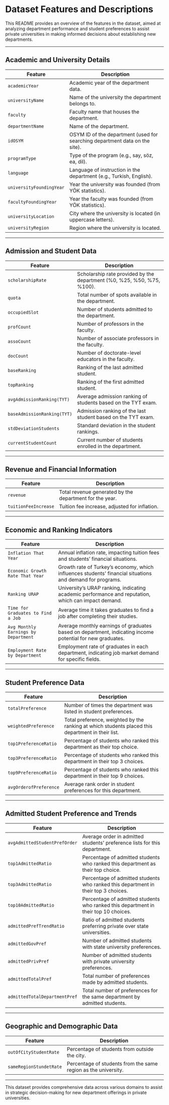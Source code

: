 # Dataset Features and Descriptions

This README provides an overview of the features in the dataset, aimed at analyzing department performance and student preferences to assist private universities in making informed decisions about establishing new departments.

---

## Academic and University Details

| **Feature**                   | **Description**                                                                                             |
|-------------------------------|-------------------------------------------------------------------------------------------------------------|
| `academicYear`                | Academic year of the department data.                                                                       |
| `universityName`              | Name of the university the department belongs to.                                                           |
| `faculty`                     | Faculty name that houses the department.                                                                    |
| `departmentName`              | Name of the department.                                                                                     |
| `idOSYM`                      | OSYM ID of the department (used for searching department data on the site).                                |
| `programType`                 | Type of the program (e.g., say, söz, ea, dil).                                                             |
| `language`                    | Language of instruction in the department (e.g., Turkish, English).                                        |
| `universityFoundingYear`      | Year the university was founded (from YÖK statistics).                                                     |
| `facultyFoundingYear`         | Year the faculty was founded (from YÖK statistics).                                                        |
| `universityLocation`          | City where the university is located (in uppercase letters).                                               |
| `universityRegion`            | Region where the university is located.                                                                    |

---

## Admission and Student Data

| **Feature**                   | **Description**                                                                                             |
|-------------------------------|-------------------------------------------------------------------------------------------------------------|
| `scholarshipRate`             | Scholarship rate provided by the department (%0, %25, %50, %75, %100).                                     |
| `quota`                       | Total number of spots available in the department.                                                          |
| `occupiedSlot`                | Number of students admitted to the department.                                                              |
| `profCount`                   | Number of professors in the faculty.                                                                        |
| `assoCount`                   | Number of associate professors in the faculty.                                                              |
| `docCount`                    | Number of doctorate-level educators in the faculty.                                                         |
| `baseRanking`                 | Ranking of the last admitted student.                                                                       |
| `topRanking`                  | Ranking of the first admitted student.                                                                      |
| `avgAdmissionRanking(TYT)`    | Average admission ranking of students based on the TYT exam.                                               |
| `baseAdmissionRanking(TYT)`   | Admission ranking of the last student based on the TYT exam.                                               |
| `stdDeviationStudents`        | Standard deviation in the student rankings.                                                                 |
| `currentStudentCount`         | Current number of students enrolled in the department.                                                     |

---

## Revenue and Financial Information

| **Feature**                   | **Description**                                                                                             |
|-------------------------------|-------------------------------------------------------------------------------------------------------------|
| `revenue`                     | Total revenue generated by the department for the year.                                                     |
| `tuitionFeeIncrease`          | Tuition fee increase, adjusted for inflation.                                                               |

---

## Economic and Ranking Indicators

| **Feature**                         | **Description**                                                                                             |
|-------------------------------------|-------------------------------------------------------------------------------------------------------------|
| `Inflation That Year`               | Annual inflation rate, impacting tuition fees and students’ financial situations.                           |
| `Economic Growth Rate That Year`    | Growth rate of Turkey’s economy, which influences students' financial situations and demand for programs.  |
| `Ranking URAP`                      | University’s URAP ranking, indicating academic performance and reputation, which can impact demand.         |
| `Time for Graduates to Find a Job`  | Average time it takes graduates to find a job after completing their studies.                               |
| `Avg Monthly Earnings by Department`| Average monthly earnings of graduates based on department, indicating income potential for new graduates.   |
| `Employment Rate by Department`     | Employment rate of graduates in each department, indicating job market demand for specific fields.         |

---

## Student Preference Data

| **Feature**                   | **Description**                                                                                             |
|-------------------------------|-------------------------------------------------------------------------------------------------------------|
| `totalPreference`             | Number of times the department was listed in student preferences.                                          |
| `weightedPreference`          | Total preference, weighted by the ranking at which students placed this department in their list.          |
| `top1PreferenceRatio`         | Percentage of students who ranked this department as their top choice.                                     |
| `top3PreferenceRatio`         | Percentage of students who ranked this department in their top 3 choices.                                  |
| `top9PreferenceRatio`         | Percentage of students who ranked this department in their top 9 choices.                                  |
| `avgOrderofPreference`        | Average rank order in student preferences for this department.                                             |

---

## Admitted Student Preference and Trends

| **Feature**                   | **Description**                                                                                             |
|-------------------------------|-------------------------------------------------------------------------------------------------------------|
| `avgAdmittedStudentPrefOrder` | Average order in admitted students' preference lists for this department.                                  |
| `top1AdmittedRatio`           | Percentage of admitted students who ranked this department as their top choice.                            |
| `top3AdmittedRatio`           | Percentage of admitted students who ranked this department in their top 3 choices.                         |
| `top10AdmittedRatio`          | Percentage of admitted students who ranked this department in their top 10 choices.                        |
| `admittedPrefTrendRatio`      | Ratio of admitted students preferring private over state universities.                                      |
| `admittedGovPref`             | Number of admitted students with state university preferences.                                             |
| `admittedPrivPref`            | Number of admitted students with private university preferences.                                           |
| `admittedTotalPref`           | Total number of preferences made by admitted students.                                                     |
| `admittedTotalDepartmentPref` | Total number of preferences for the same department by admitted students.                                  |

---

## Geographic and Demographic Data

| **Feature**                   | **Description**                                                                                             |
|-------------------------------|-------------------------------------------------------------------------------------------------------------|
| `outOfCityStudentRate`        | Percentage of students from outside the city.                                                               |
| `sameRegionStundetRate`       | Percentage of students from the same region as the university.                                             |

--- 

This dataset provides comprehensive data across various domains to assist in strategic decision-making for new department offerings in private universities.
